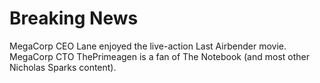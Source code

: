 # Breaking News

MegaCorp CEO Lane enjoyed the live-action Last Airbender movie.
MegaCorp CTO ThePrimeagen is a fan of The Notebook (and most other Nicholas Sparks content).

